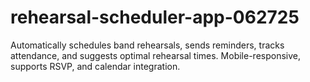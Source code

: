 # rehearsal-scheduler-app-062725
Automatically schedules band rehearsals, sends reminders, tracks attendance, and suggests optimal rehearsal times. Mobile-responsive, supports RSVP, and calendar integration.
